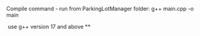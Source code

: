 Compile command - run from ParkingLotManager folder:
g++ main.cpp -o main

*‪*‬ use g++ version 17 and above **
